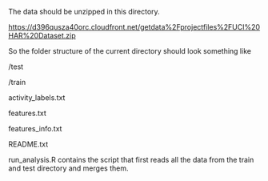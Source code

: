 The data should be unzipped in this directory. 

https://d396qusza40orc.cloudfront.net/getdata%2Fprojectfiles%2FUCI%20HAR%20Dataset.zip

So the folder structure of the current directory should look something like

/test

/train

activity_labels.txt

features.txt

features_info.txt

README.txt

run_analysis.R contains the script that first reads all the data from the train and test directory and merges them.

